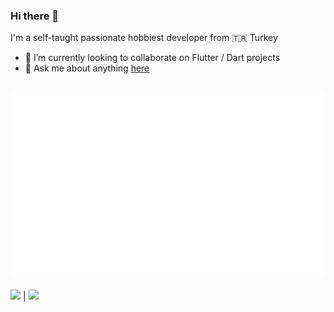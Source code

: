 ### Hi there 👋

I'm a self-taught passionate hobbiest developer from 🇹🇷 Turkey 

- 👯 I’m currently looking to collaborate on Flutter / Dart projects
- 💬 Ask me about anything [here](https://github.com/akyunus/akyunus/issues)

![](https://raw.githubusercontent.com/akyunus/github-stats/master/generated/overview.svg#gh-dark-mode-only)
---
![](https://gpvc.arturio.dev/akyunus) | ![](https://www.codewars.com/users/akyunus/badges/small)
